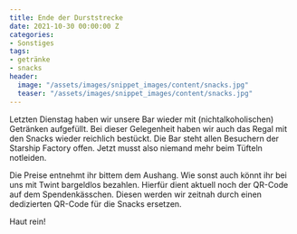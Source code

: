 ```yaml
---
title: Ende der Durststrecke
date: 2021-10-30 00:00:00 Z
categories:
- Sonstiges
tags:
- getränke
- snacks
header:
  image: "/assets/images/snippet_images/content/snacks.jpg"
  teaser: "/assets/images/snippet_images/content/snacks.jpg"
---
```


Letzten Dienstag haben wir unsere Bar wieder mit (nichtalkoholischen) Getränken aufgefüllt. Bei dieser Gelegenheit haben wir auch das Regal mit den Snacks wieder reichlich bestückt. Die Bar steht allen Besuchern der Starship Factory offen. Jetzt musst also niemand mehr beim Tüfteln notleiden. 

Die Preise entnehmt ihr bittem dem Aushang. Wie sonst auch könnt ihr bei uns mit Twint bargeldlos bezahlen. Hierfür dient aktuell noch der QR-Code auf dem Spendenkässchen. Diesen werden wir zeitnah durch einen dedizierten QR-Code für die Snacks ersetzen.

Haut rein!

